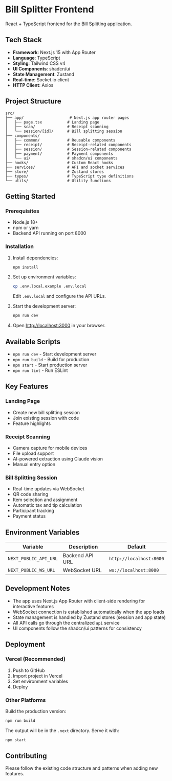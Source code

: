 # Bill Splitter Frontend

React + TypeScript frontend for the Bill Splitting application.

## Tech Stack

- **Framework**: Next.js 15 with App Router
- **Language**: TypeScript
- **Styling**: Tailwind CSS v4
- **UI Components**: shadcn/ui
- **State Management**: Zustand
- **Real-time**: Socket.io client
- **HTTP Client**: Axios

## Project Structure

```
src/
├── app/                    # Next.js app router pages
│   ├── page.tsx           # Landing page
│   ├── scan/              # Receipt scanning
│   └── session/[id]/      # Bill splitting session
├── components/
│   ├── common/            # Reusable components
│   ├── receipt/           # Receipt-related components
│   ├── session/           # Session-related components
│   ├── payment/           # Payment components
│   └── ui/                # shadcn/ui components
├── hooks/                 # Custom React hooks
├── services/              # API and socket services
├── store/                 # Zustand stores
├── types/                 # TypeScript type definitions
└── utils/                 # Utility functions
```

## Getting Started

### Prerequisites

- Node.js 18+
- npm or yarn
- Backend API running on port 8000

### Installation

1. Install dependencies:
   ```bash
   npm install
   ```

2. Set up environment variables:
   ```bash
   cp .env.local.example .env.local
   ```

   Edit `.env.local` and configure the API URLs.

3. Start the development server:
   ```bash
   npm run dev
   ```

4. Open [http://localhost:3000](http://localhost:3000) in your browser.

## Available Scripts

- `npm run dev` - Start development server
- `npm run build` - Build for production
- `npm start` - Start production server
- `npm run lint` - Run ESLint

## Key Features

### Landing Page
- Create new bill splitting session
- Join existing session with code
- Feature highlights

### Receipt Scanning
- Camera capture for mobile devices
- File upload support
- AI-powered extraction using Claude vision
- Manual entry option

### Bill Splitting Session
- Real-time updates via WebSocket
- QR code sharing
- Item selection and assignment
- Automatic tax and tip calculation
- Participant tracking
- Payment status

## Environment Variables

| Variable | Description | Default |
|----------|-------------|---------|
| `NEXT_PUBLIC_API_URL` | Backend API URL | `http://localhost:8000` |
| `NEXT_PUBLIC_WS_URL` | WebSocket URL | `ws://localhost:8000` |

## Development Notes

- The app uses Next.js App Router with client-side rendering for interactive features
- WebSocket connection is established automatically when the app loads
- State management is handled by Zustand stores (session and app state)
- All API calls go through the centralized `api` service
- UI components follow the shadcn/ui patterns for consistency

## Deployment

### Vercel (Recommended)

1. Push to GitHub
2. Import project in Vercel
3. Set environment variables
4. Deploy

### Other Platforms

Build the production version:
```bash
npm run build
```

The output will be in the `.next` directory. Serve it with:
```bash
npm start
```

## Contributing

Please follow the existing code structure and patterns when adding new features.
